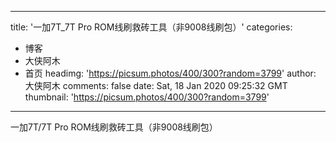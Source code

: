 
---
title: '一加7T_7T Pro ROM线刷救砖工具（非9008线刷包）'
categories: 
 - 博客
 - 大侠阿木
 - 首页
headimg: 'https://picsum.photos/400/300?random=3799'
author: 大侠阿木
comments: false
date: Sat, 18 Jan 2020 09:25:32 GMT
thumbnail: 'https://picsum.photos/400/300?random=3799'
---

<div>   
一加7T/7T Pro ROM线刷救砖工具（非9008线刷包）  
</div>
            